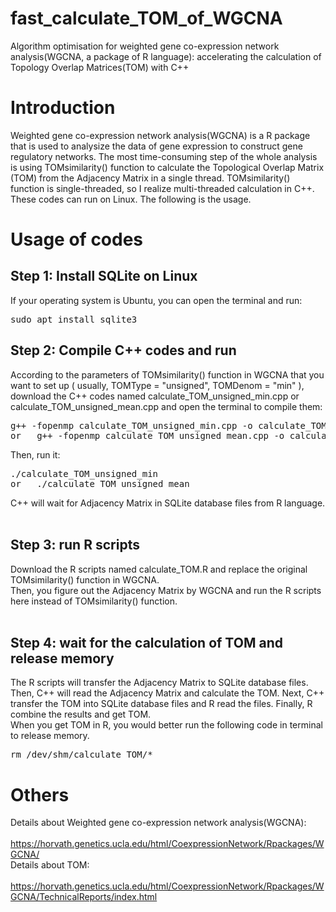 # fast_calculate_TOM_of_WGCNA
Algorithm optimisation for weighted gene co-expression network analysis(WGCNA, a package of R language): accelerating the calculation of Topology Overlap Matrices(TOM) with C++

<h1>Introduction</h1>

Weighted gene co-expression network analysis(WGCNA) is a R package that is used to analysize the data of gene expression to construct gene regulatory networks. The most time-consuming step of the whole analysis is using TOMsimilarity() function to calculate the Topological Overlap Matrix (TOM) from the Adjacency Matrix in a single thread. TOMsimilarity() function is single-threaded, so I realize multi-threaded calculation in C++. These codes can run on Linux. The following is the usage.

<h1>Usage of codes</h1>

<h2>Step 1: Install SQLite on Linux</h2>
If your operating system is Ubuntu, you can open the terminal and run:   <br/>
  <pre>sudo apt install sqlite3</pre>

<h2>Step 2: Compile C++ codes and run</h2>
According to the parameters of TOMsimilarity() function in WGCNA that you want to set up ( usually, TOMType = "unsigned", TOMDenom = "min" ), download the C++ codes named calculate_TOM_unsigned_min.cpp or calculate_TOM_unsigned_mean.cpp and open the terminal to compile them:  <br/>
  <pre>g++ -fopenmp calculate_TOM_unsigned_min.cpp -o calculate_TOM_unsigned_min -O3 -lgomp -lpthread -lsqlite3
or   g++ -fopenmp calculate_TOM_unsigned_mean.cpp -o calculate_TOM_unsigned_mean -O3 -lgomp -lpthread -lsqlite3</pre>
Then, run it:   <br/>
  <pre>./calculate_TOM_unsigned_min
or   ./calculate_TOM_unsigned_mean</pre>
C++ will wait for Adjacency Matrix in SQLite database files from R language.   <br/><br/>

<h2>Step 3: run R scripts</h2>
Download the R scripts named calculate_TOM.R and replace the original TOMsimilarity() function in WGCNA.   <br/>
Then, you figure out the Adjacency Matrix by WGCNA and run the R scripts here instead of TOMsimilarity() function.    <br/><br/>

<h2>Step 4: wait for the calculation of TOM and release memory</h2>
The R scripts will transfer the Adjacency Matrix to SQLite database files. Then, C++ will read the Adjacency Matrix and calculate the TOM. Next, C++ transfer the TOM into SQLite database files and R read the files. Finally, R combine the results and get TOM.   <br/>
When you get TOM in R, you would better run the following code in terminal to release memory.    <br/>
  <pre>rm /dev/shm/calculate_TOM/*</pre>

<h1>Others</h1>

Details about Weighted gene co-expression network analysis(WGCNA):  <br/>
  &nbsp;&nbsp;&nbsp;&nbsp;  https://horvath.genetics.ucla.edu/html/CoexpressionNetwork/Rpackages/WGCNA/   <br/>
Details about TOM: <br/>
  &nbsp;&nbsp;&nbsp;&nbsp;  https://horvath.genetics.ucla.edu/html/CoexpressionNetwork/Rpackages/WGCNA/TechnicalReports/index.html
